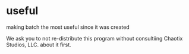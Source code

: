 useful
======

making batch the most useful since it was created

We ask you to not re-distribute this program without consultiing Chaotix Studios, LLC. about it first.
